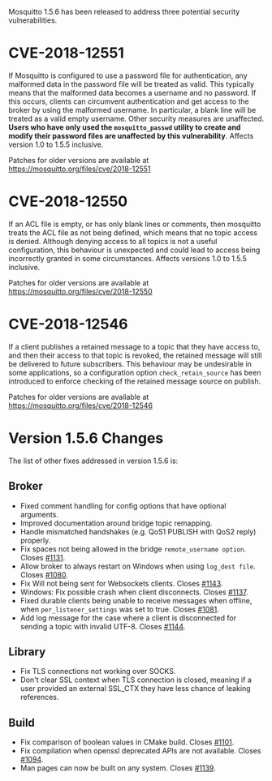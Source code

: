 <!--
.. title: Version 1.5.6 released
.. slug: version-1-5-6-released
.. date: 2019-02-08 13:00:00 UTC
.. tags: Security,Releases
.. category:
.. link:
.. description:
.. type: text
-->

Mosquitto 1.5.6 has been released to address three potential security vulnerabilities.

# CVE-2018-12551

If Mosquitto is configured to use a password file for authentication, any
malformed data in the password file will be treated as valid. This typically
means that the malformed data becomes a username and no password. If this
occurs, clients can circumvent authentication and get access to the broker by
using the malformed username. In particular, a blank line will be treated as a
valid empty username. Other security measures are unaffected. **Users who have
only used the `mosquitto_passwd` utility to create and modify their password
files are unaffected by this vulnerability**. Affects version 1.0 to 1.5.5
inclusive.

Patches for older versions are available at <https://mosquitto.org/files/cve/2018-12551>

# CVE-2018-12550

If an ACL file is empty, or has only blank lines or comments, then mosquitto
treats the ACL file as not being defined, which means that no topic access is
denied. Although denying access to all topics is not a useful configuration,
this behaviour is unexpected and could lead to access being incorrectly granted
in some circumstances. Affects versions 1.0 to 1.5.5 inclusive.

Patches for older versions are available at <https://mosquitto.org/files/cve/2018-12550>

# CVE-2018-12546

If a client publishes a retained message to a topic that they have access to,
and then their access to that topic is revoked, the retained message will still
be delivered to future subscribers. This behaviour may be undesirable in some
applications, so a configuration option `check_retain_source` has been
introduced to enforce checking of the retained message source on publish.  

Patches for older versions are available at <https://mosquitto.org/files/cve/2018-12546>

# Version 1.5.6 Changes

The list of other fixes addressed in version 1.5.6 is:

## Broker

- Fixed comment handling for config options that have optional arguments.
- Improved documentation around bridge topic remapping.
- Handle mismatched handshakes (e.g. QoS1 PUBLISH with QoS2 reply) properly.
- Fix spaces not being allowed in the bridge `remote_username option`. Closes
  [#1131].
- Allow broker to always restart on Windows when using `log_dest file`. Closes
  [#1080].
- Fix Will not being sent for Websockets clients. Closes [#1143].
- Windows: Fix possible crash when client disconnects. Closes [#1137].
- Fixed durable clients being unable to receive messages when offline, when
  `per_listener_settings` was set to true. Closes [#1081].
- Add log message for the case where a client is disconnected for sending a
  topic with invalid UTF-8. Closes [#1144].

## Library

- Fix TLS connections not working over SOCKS.
- Don't clear SSL context when TLS connection is closed, meaning if a user
  provided an external SSL_CTX they have less chance of leaking references.

## Build

- Fix comparison of boolean values in CMake build. Closes [#1101].
- Fix compilation when openssl deprecated APIs are not available.
  Closes [#1094].
- Man pages can now be built on any system. Closes [#1139].

[#1080]: https://github.com/eclipse/mosquitto/issues/1080
[#1081]: https://github.com/eclipse/mosquitto/issues/1081
[#1094]: https://github.com/eclipse/mosquitto/issues/1094
[#1101]: https://github.com/eclipse/mosquitto/issues/1101
[#1131]: https://github.com/eclipse/mosquitto/issues/1131
[#1137]: https://github.com/eclipse/mosquitto/issues/1137
[#1139]: https://github.com/eclipse/mosquitto/issues/1139
[#1143]: https://github.com/eclipse/mosquitto/issues/1143
[#1144]: https://github.com/eclipse/mosquitto/issues/1144
